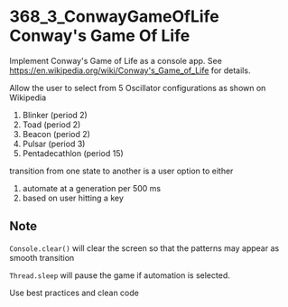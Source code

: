 # 368_3_ConwayGameOfLife Conway's Game Of Life

Implement Conway's Game of Life as a console app. See  https://en.wikipedia.org/wiki/Conway's_Game_of_Life for details.

Allow the user to select from 5 Oscillator configurations as shown on Wikipedia

1. Blinker (period 2)
1. Toad (period 2)	
1. Beacon (period 2)	
1. Pulsar (period 3)	
1. Pentadecathlon (period 15)	

transition from one state to another is a user option to either
1. automate at a generation per 500 ms
2. based on user hitting a key

## Note

`Console.clear()` will clear the screen so that the patterns may appear as smooth transition

`Thread.sleep` will pause the game if automation is selected.

Use best practices and clean code
